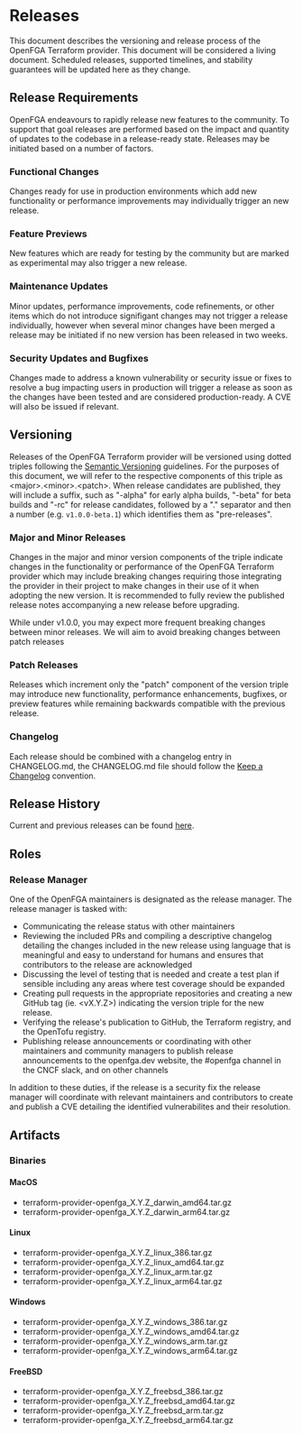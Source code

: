 # Releases

This document describes the versioning and release process of the OpenFGA Terraform provider. This document will be considered a living document. Scheduled releases, supported timelines, and stability guarantees will be updated here as they change.

## Release Requirements
OpenFGA endeavours to rapidly release new features to the community.  To support that goal releases are performed based on the impact and quantity of updates to the codebase in a release-ready state.  Releases may be initiated based on a number of factors.

### Functional Changes
Changes ready for use in production environments which add new functionality or performance improvements may individually trigger an new release.

### Feature Previews
New features which are ready for testing by the community but are marked as experimental may also trigger a new release.

### Maintenance Updates
Minor updates, performance improvements, code refinements, or other items which do not introduce signifigant changes may not trigger a release individually, however when several minor changes have been merged a release may be initiated if no new version has been released in two weeks.

### Security Updates and Bugfixes
Changes made to address a known vulnerability or security issue or fixes to resolve a bug impacting users in production will trigger a release as soon as the changes have been tested and are considered production-ready.  A CVE will also be issued if relevant.

## Versioning
Releases of the OpenFGA Terraform provider will be versioned using dotted triples following the [Semantic Versioning](https://semver.org/) guidelines. For the purposes of this document, we will refer to the respective components of this triple as \<major\>.\<minor\>.\<patch\>. When release candidates are published, they will include a suffix, such as "-alpha" for early alpha builds, "-beta" for beta builds and "-rc" for release candidates, followed by a "." separator and then a number (e.g. `v1.0.0-beta.1`) which identifies them as "pre-releases".

### Major and Minor Releases
Changes in the major and minor version components of the triple indicate changes in the functionality or performance of the OpenFGA Terraform provider which may include breaking changes requiring those integrating the provider in their project to make changes in their use of it when adopting the new version.  It is recommended to fully review the published release notes accompanying a new release before upgrading.

While under v1.0.0, you may expect more frequent breaking changes between minor releases. We will aim to avoid breaking changes between patch releases

### Patch Releases
Releases which increment only the "patch" component of the version triple may introduce new functionality, performance enhancements, bugfixes, or preview features while remaining backwards compatible with the previous release.  

### Changelog
Each release should be combined with a changelog entry in CHANGELOG.md, the CHANGELOG.md file should follow the [Keep a Changelog](https://keepachangelog.com/en/1.0.0/) convention.

## Release History
Current and previous releases can be found [here](https://github.com/openfga/terraform-provider-openfga/releases).

## Roles

### Release Manager
One of the OpenFGA maintainers is designated as the release manager.  The release manager is tasked with:
- Communicating the release status with other maintainers 
- Reviewing the included PRs and compiling a descriptive changelog detailing the changes included in the new release using language that is meaningful and easy to understand for humans and ensures that contributors to the release are acknowledged 
- Discussing the level of testing that is needed and create a test plan if sensible including any areas where test coverage should be expanded
- Creating pull requests in the appropriate repositories and creating a new GitHub tag (ie. \<vX.Y.Z\>) indicating the version triple for the new release.
- Verifying the release's publication to GitHub, the Terraform registry, and the OpenTofu registry.
- Publishing release announcements or coordinating with other maintainers and community managers to publish release announcements to the openfga.dev website, the #openfga channel in the CNCF slack, and on other channels

In addition to these duties, if the release is a security fix the release manager will coordinate with relevant maintainers and contributors to create and publish a CVE detailing the identified vulnerabilites and their resolution.

## Artifacts

### Binaries

#### MacOS
- terraform-provider-openfga_X.Y.Z_darwin_amd64.tar.gz
- terraform-provider-openfga_X.Y.Z_darwin_arm64.tar.gz

#### Linux
- terraform-provider-openfga_X.Y.Z_linux_386.tar.gz
- terraform-provider-openfga_X.Y.Z_linux_amd64.tar.gz
- terraform-provider-openfga_X.Y.Z_linux_arm.tar.gz
- terraform-provider-openfga_X.Y.Z_linux_arm64.tar.gz

#### Windows
- terraform-provider-openfga_X.Y.Z_windows_386.tar.gz
- terraform-provider-openfga_X.Y.Z_windows_amd64.tar.gz
- terraform-provider-openfga_X.Y.Z_windows_arm.tar.gz
- terraform-provider-openfga_X.Y.Z_windows_arm64.tar.gz

#### FreeBSD
- terraform-provider-openfga_X.Y.Z_freebsd_386.tar.gz
- terraform-provider-openfga_X.Y.Z_freebsd_amd64.tar.gz
- terraform-provider-openfga_X.Y.Z_freebsd_arm.tar.gz
- terraform-provider-openfga_X.Y.Z_freebsd_arm64.tar.gz
